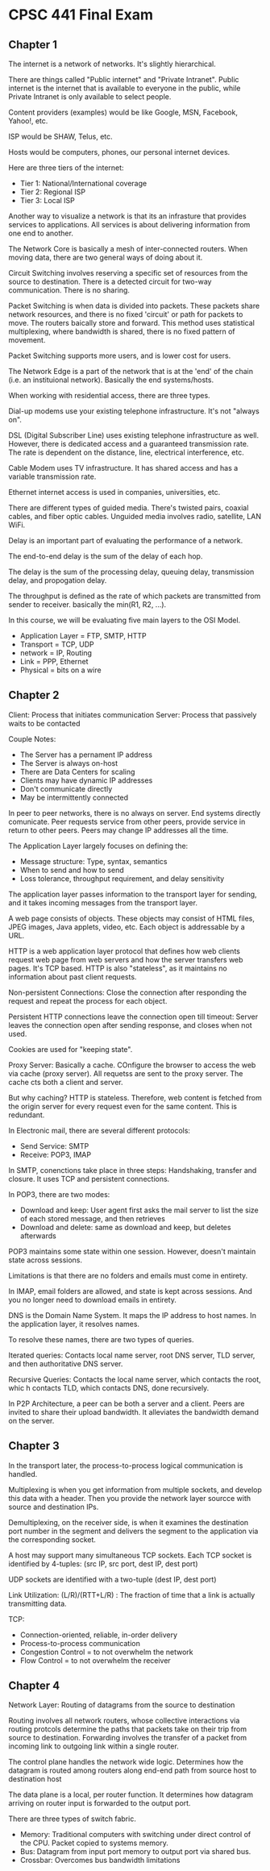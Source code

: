 # CPSC 441 Final Exam

## Chapter 1

The internet is a network of networks. It's slightly hierarchical. 

There are things called "Public internet" and "Private Intranet". Public internet is the internet that is available to everyone in the public, while Private Intranet is only available to select people.

Content providers (examples) would be like Google, MSN, Facebook, Yahoo!, etc. 

ISP would be SHAW, Telus, etc.

Hosts would be computers, phones, our personal internet devices.

Here are three tiers of the internet:
* Tier 1: National/International coverage
* Tier 2: Regional ISP
* Tier 3: Local ISP

Another way to visualize a network is that its an infrasture that provides services to applications. All services is about delivering information from one end to another.

The Network Core is basically a mesh of inter-connected routers. When moving data, there are two general ways of doing about it.

Circuit Switching involves reserving a specific set of resources from the source to destination. There is a detected circuit for two-way communication. There is no sharing.

Packet Switching is when data is divided into packets. These packets share network resources, and there is no fixed 'circuit' or path for packets to move. The routers baically store and forward. This method uses statistical multiplexing, where bandwidth is shared, there is no fixed pattern of movement.

Packet Switching supports more users, and is lower cost for users.

The Network Edge is a part of the network that is at the 'end' of the chain (i.e. an instituional network). Basically the end systems/hosts.

When working with residential access, there are three types.

Dial-up modems use your existing telephone infrastructure. It's not "always on".

DSL (Digital Subscriber Line) uses existing telephone infrastructure as well. However, there is dedicated access and a guaranteed transmission rate. The rate is dependent on the distance, line, electrical interference, etc.

Cable Modem uses TV infrastructure. It has shared access and has a variable transmission rate.

Ethernet internet access is used in companies, universities, etc. 

There are different types of guided media. There's twisted pairs, coaxial cables, and fiber optic cables. Unguided media involves radio, satellite, LAN WiFi.

Delay is an important part of evaluating the performance of a network.

The end-to-end delay is the sum of the delay of each hop.

The delay is the sum of the processing delay, queuing delay, transmission delay, and propogation delay.

The throughput is defined as the rate of which packets are transmitted from sender to receiver. basically the min(R1, R2, ...).

In this course, we will be evaluating five main layers to the OSI Model.

* Application Layer = FTP, SMTP, HTTP
* Transport = TCP, UDP
* network = IP, Routing
* Link = PPP, Ethernet
* Physical = bits on a wire

## Chapter 2

Client: Process that initiates communication
Server: Process that passively waits to be contacted

Couple Notes:
* The Server has a pernament IP address
* The Server is always on-host
* There are Data Centers for scaling
* Clients may have dynamic IP addresses
* Don't communicate directly
* May be intermittently connected

In peer to peer networks, there is no always on server. End systems directly comunicate. Peer requests service from other peers, provide service in return to other peers. Peers may change IP addresses all the time.

The Application Layer largely focuses on defining the:
* Message structure: Type, syntax, semantics
* When to send and how to send
* Loss tolerance, throughput requirement, and delay sensitivity

The application layer passes information to the transport layer for sending, and it takes incoming messages from the transport layer.

A web page consists of objects. These objects may consist of HTML files, JPEG images, Java applets, video, etc. Each object is addressable by a URL.

HTTP is a web application layer protocol that defines how web clients request web page from web servers and how the server transfers web pages. It's TCP based. HTTP is also "stateless", as it maintains no information about past client requests.

Non-persistent Connections: Close the connection after responding the request and repeat the process for each object.

Persistent HTTP connections leave the connection open till timeout: Server leaves the connection open after sending response, and closes when not used.

Cookies are used for "keeping state".

Proxy Server: Basically a cache. COnfigure the browser to access the web via cache (proxy server). All requetss are sent to the proxy server. The cache cts both a client and server.

But why caching? HTTP is stateless. Therefore, web content is fetched from the origin server for every request even for the same content. This is redundant. 

In Electronic mail, there are several different protocols:
* Send Service: SMTP
* Receive: POP3, IMAP

In SMTP, conenctions take place in three steps: Handshaking, transfer and closure. It uses TCP and persistent connections.

In POP3, there are two modes:

* Download and keep: User agent first asks the mail server to list the size of each stored message, and then retrieves
* Download and delete: same as download and keep, but deletes afterwards

POP3 maintains some state within one session. However, doesn't maintain state across sessions.

Limitations is that there are no folders and emails must come in entirety.

In IMAP, email folders are allowed, and state is kept across sessions. And you no longer need to download emails in entirety.

DNS is the Domain Name System. It maps the IP address to host names. In the application layer, it resolves names.

To resolve these names, there are two types of queries. 

Iterated queries: Contacts local name server, root DNS server, TLD server, and then authoritative DNS server.

Recursive Queries: Contacts the local name server, which contacts the root, whic h contacts TLD, which contacts DNS, done recursively.

In P2P Architecture, a peer can be both a server and a client. Peers are invited to share their upload bandwidth. It alleviates the bandwidth demand on the server.

## Chapter 3

In the transport later, the process-to-process logical communication is handled.

Multiplexing is when you get information from multiple sockets, and develop this data with a header. Then you provide the network layer sourcce with source and destination IPs.

Demultiplexing, on the receiver side, is when it examines the destination port number in the segment and delivers the segment to the application via the corresponding socket.

A host may support many simultaneous TCP sockets. Each TCP socket is identified by 4-tuples: (src IP, src port, dest IP, dest port)

UDP sockets are identified with a two-tuple (dest IP, dest port)

Link Utilization: (L/R)/(RTT+L/R) : The fraction of time that a link is actually transmitting data.

TCP:
* Connection-oriented, reliable, in-order delivery
* Process-to-process communication
* Congestion Control = to not overwhelm the network
* Flow Control = to not overwhelm the receiver

## Chapter 4

Network Layer: Routing of datagrams from the source to destination

Routing involves all network routers, whose collective interactions via routing protcols determine the paths that packets take on their trip from source to destination.
Forwarding involves the transfer of a packet from incoming link to outgoing link within a single router.

The control plane handles the network wide logic. Determines how the datagram is routed among routers along end-end path from source host to destination host

The data plane is a local, per router function. It determines how datagram arriving on router input is forwarded to the output port. 

There are three types of switch fabric. 

* Memory: Traditional computers with switching under direct control of the CPU. Packet copied to systems memory.
* Bus: Datagram from input port memory to output port via shared bus. 
* Crossbar: Overcomes bus bandwidth limitations